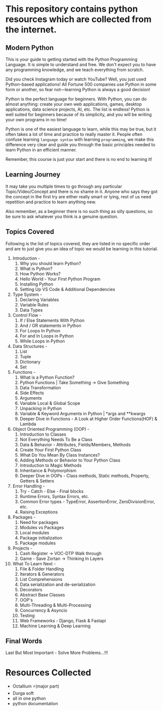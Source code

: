 
# This repository contains python resources which are collected from the internet.
## Modern Python 



This is your guide to getting started with the Python Programming Language. It is simple to understand and free. We don't expect you to have any programming knowledge, and we teach everything from scratch.

Did you check Instagram today or watch YouTube? Well, you just used Python-based applications! All Fortune 500 companies use Python in some form or another, so fear not—learning Python is always a good decision!

Python is the perfect language for beginners. With Python, you can do almost anything: create your own web applications, games, desktop applications, data science projects, AI, etc. The list is endless! Python is well suited for beginners because of its simplicity, and you will be writing your own programs in no time!

Python is one of the easiest language to learn, while this may be true, but it often takes a lot of time and practice to really master it. People often confuse learning `language syntax` with learning `programming`, we make this difference very clear and guide you through the basic principles needed to learn Python in an efficient manner.

Remember, this course is just your start and there is no end to learning it!

## Learning Journey

It may take you multiple times to go through any particular Topic/Video/Concept and there is no shame in it. Anyone who says they got the concept in the first try are either really smart or lying, rest of us need repetition and practice to learn anything new.

Also remember, as a beginner there is no such thing as silly questions, so be sure to ask whatever you think is a genuine question.

## Topics Covered

Following is the list of topics covered, they are listed in no specific order and are to just give you an idea of topic we would be learning in this tutorial.

1. Introduction -
   1. Why you should learn Python?
   2. What is Python?
   3. How Python Works?
   4. Hello World - Your First Python Program
   5. Installing Python
   6. Setting Up VS Code & Additional Dependencies
2. Type System -
   1. Declaring Variables
   2. Variable Rules
   3. Data Types
3. Control Flow -
   1. If / Else Statements With Python
   2. And / OR statements in Python
   3. For Loops In Python
   4. For and In Loops in Python
   5. While Loops in Python
4. Data Structures -
   1. List
   2. Tuple
   3. Dictionary
   4. Set
5. Functions -
   1. What is a Python Function?
   2. Python Functions | Take Something -> Give Something
   3. Data Transformation
   4. Side Effects
   5. Arguments
   6. Variable Local & Global Scope
   7. Unpacking in Python
   8. Variable & Keyword Arguments in Python | *args and **kwargs
   9. Deeper Dive in Functions - A Look at Higher Order Functions(HOF) & Lambda
6. Object Oriented Programming (OOP) -
   1. Introduction to Classes
   2. Not Everything Needs To Be a Class
   3. Data & Behavior - Attributes, Fields/Members, Methods
   4. Create Your First Python Class
   5. What Do You Mean By Class Instances?
   6. Adding Methods or Behavior to Your Python Class
   7. Introduction to Magic Methods
   8. Inheritance & Polymorphism
   9. Deeper Dive in OOPs - Class methods, Static methods, Property, Getters & Setters
7. Error Handling -
   1. Try - Catch - Else - Final blocks
   2. Runtime Errors, Syntax Errors, etc.
   3. Common Error types - TypeError, AssertionError, ZeroDivisionError, etc.
   4. Raising Exceptions
8. Packages -
   1. Need for packages
   2. Modules vs Packages
   3. Local modules
   4. Package initialization
   5. Package modules
9. Projects -
   1. Cash Register -> VOC-DTP Walk through
   2. Game - Save Zortan -> Thinking In Layers
10. What To Learn Next -
    1. File & Folder Handling
    2. Iterators & Generators
    3. List Comprehensions
    4. Data serialization and de-serialization
    5. Decorators
    6. Abstract Base Classes
    7. OOP's
    8. Multi-Threading & Multi-Processing
    9. Concurrency & Asyncio
    10. Testing
    11. Web Frameworks - Django, Flask & Fastapi
    12. Machine Learning & Deep Learning

## Final Words

Last But Most Important - Solve More Problems...!!!



# Resources Collected 

- Octallium ⚡️(major part)
- Durga soft
- all in one python
- python documentation
